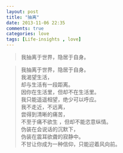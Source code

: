 ```yaml
---
layout: post
title: "抽离"
date: 2013-11-06 22:35
comments: true
categories: love
tags: [Life-insights , love]
---
```

> 我抽离于世界，隐居于自身。<br>
<!--more-->
>我抽离于世界，隐居于自身。<br>
>我渴望生活，<br>
>却与生活有一段距离。<br>
>因你在生活里，但却不在生活里。<br>
>我只能遥遥相望，绝少可以呼应。<br>
>我不走近，不远离，<br>
>尝得到清晰的痛苦，<br>
>不至于痛不欲生 ，但却不能恣意纵情。<br>
>伪装在会说话的沉默下，<br>
>伪装在震耳欲聋的寂静中。<br>
>不甘让你成为一种信仰，只能迎着风向前。<br>


